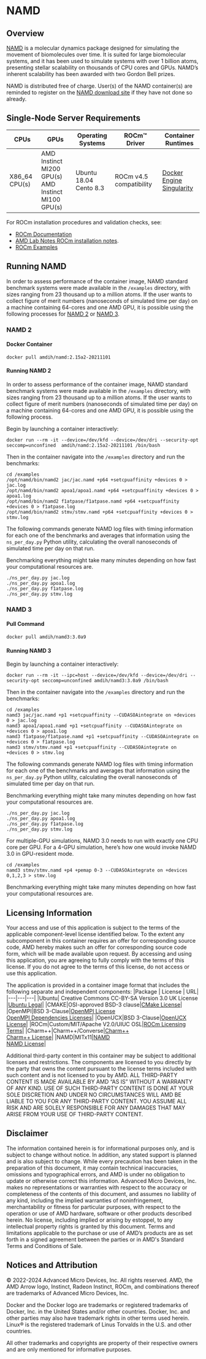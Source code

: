 # NAMD  

## Overview
[NAMD](www.ks.uiuc.edu/Research/namd) is a molecular dynamics package designed for simulating the movement of biomolecules over time. It is suited for large biomolecular systems, and it has been used to simulate systems with over 1 billion atoms, presenting stellar scalability on thousands of CPU cores and GPUs. NAMD’s inherent scalability has been awarded with two Gordon Bell prizes.

NAMD is distributed free of charge. User(s) of the NAMD container(s) are reminded to register on the [NAMD download site](https://www.ks.uiuc.edu/Development/Download/download.cgi?PackageName=NAMD) if they have not done so already.
 
## Single-Node Server Requirements

| CPUs | GPUs | Operating Systems | ROCm™ Driver | Container Runtimes | 
| ---- | ---- | ----------------- | ------------ | ------------------ | 
| X86_64 CPU(s) | AMD Instinct MI200 GPU(s) <br>  AMD Instinct MI100 GPU(s)| Ubuntu 18.04 <br> Cento 8.3 | ROCm v4.5 compatibility |[Docker Engine](https://docs.docker.com/engine/install/) <br> [Singularity](https://sylabs.io/docs/) | 

For ROCm installation procedures and validation checks, see:
* [ROCm Documentation](https://rocm.docs.amd.com)
* [AMD Lab Notes ROCm installation notes](https://github.com/amd/amd-lab-notes/tree/release/rocm-installation).
* [ROCm Examples](https://github.com/amd/rocm-examples)

## Running NAMD
In order to assess performance of the container image, NAMD standard benchmark systems were made available in the `/examples` directory, with sizes ranging from 23 thousand up to a million atoms. If the user wants to collect figure of merit numbers (nanoseconds of simulated time per day) on a machine containing 64-cores and one AMD GPU, it is possible using the following processes for [NAMD 2](#namd-2) or [NAMD 3](#namd-3).

### NAMD 2
#### Docker Container

```
docker pull amdih/namd:2.15a2-20211101
```

#### Running NAMD 2
In order to assess performance of the container image, NAMD standard benchmark systems were made available in the `/examples` directory, with sizes ranging from 23 thousand up to a million atoms. If the user wants to collect figure of merit numbers (nanoseconds of simulated time per day) on a machine containing 64-cores and one AMD GPU, it is possible using the following process.

Begin by launching a container interactively:
```
docker run --rm -it --device=/dev/kfd --device=/dev/dri --security-opt seccomp=unconfined  amdih/namd:2.15a2-20211101 /bin/bash
```

Then in the container navigate into the `/examples` directory and run the benchmarks:
```
cd /examples
/opt/namd/bin/namd2 jac/jac.namd +p64 +setcpuaffinity +devices 0 > jac.log
/opt/namd/bin/namd2 apoa1/apoa1.namd +p64 +setcpuaffinity +devices 0 > apoa1.log
/opt/namd/bin/namd2 f1atpase/f1atpase.namd +p64 +setcpuaffinity +devices 0 > f1atpase.log
/opt/namd/bin/namd2 stmv/stmv.namd +p64 +setcpuaffinity +devices 0 > stmv.log
```

The following commands generate NAMD log files with timing information for each one of the benchmarks and averages that information using the `ns_per_day.py` Python utility, calculating the overall nanoseconds of simulated time per day on that run.

Benchmarking everything might take many minutes depending on how fast your computational resources are.
```
./ns_per_day.py jac.log
./ns_per_day.py apoa1.log
./ns_per_day.py f1atpase.log
./ns_per_day.py stmv.log
```

### NAMD 3
#### Pull Command

```
docker pull amdih/namd3:3.0a9
```
#### Running NAMD 3

Begin by launching a container interactively:
```
docker run --rm -it --ipc=host --device=/dev/kfd --device=/dev/dri --security-opt seccomp=unconfined amdih/namd3:3.0a9 /bin/bash
```

Then in the container navigate into the `/examples` directory and run the benchmarks:
```
cd /examples
namd3 jac/jac.namd +p1 +setcpuaffinity --CUDASOAintegrate on +devices 0 > jac.log
namd3 apoa1/apoa1.namd +p1 +setcpuaffinity --CUDASOAintegrate on +devices 0 > apoa1.log
namd3 f1atpase/f1atpase.namd +p1 +setcpuaffinity --CUDASOAintegrate on +devices 0 > f1atpase.log
namd3 stmv/stmv.namd +p1 +setcpuaffinity --CUDASOAintegrate on +devices 0 > stmv.log
```

The following commands generate NAMD log files with timing information for each one of the benchmarks and averages that information using the `ns_per_day.py` Python utility, calculating the overall nanoseconds of simulated time per day on that run.

Benchmarking everything might take many minutes depending on how fast your computational resources are.
```
./ns_per_day.py jac.log
./ns_per_day.py apoa1.log
./ns_per_day.py f1atpase.log
./ns_per_day.py stmv.log
```

For multiple-GPU simulations, NAMD 3.0 needs to run with exactly one CPU core per GPU. For a 4-GPU simulation, here’s how one would invoke NAMD 3.0 in GPU-resident mode.
``` 
cd /examples
namd3 stmv/stmv.namd +p4 +pemap 0-3 --CUDASOAintegrate on +devices 0,1,2,3 > stmv.log
``` 

Benchmarking everything might take many minutes depending on how fast your computational resources are.


## Licensing Information
Your access and use of this application is subject to the terms of the applicable component-level license identified below. To the extent any subcomponent in this container requires an offer for corresponding source code, AMD hereby makes such an offer for corresponding source code form, which will be made available upon request. By accessing and using this application, you are agreeing to fully comply with the terms of this license. If you do not agree to the terms of this license, do not access or use this application.

The application is provided in a container image format that includes the following separate and independent components:
|Package | License | URL|
|---|---|---|
|Ubuntu| Creative Commons CC-BY-SA Version 3.0 UK License |[Ubuntu Legal](https://ubuntu.com/legal)|
|CMAKE|OSI-approved BSD-3 clause|[CMake License](https://cmake.org/licensing/)|
|OpenMPI|BSD 3-Clause|[OpenMPI License](https://www-lb.open-mpi.org/community/license.php)<br /> [OpenMPI Dependencies Licenses](https://docs.open-mpi.org/en/v5.0.x/license/index.html)|
|OpenUCX|BSD 3-Clause|[OpenUCX License](https://openucx.org/license/)|
|ROCm|Custom/MIT/Apache V2.0/UIUC OSL|[ROCm Licensing Terms](https://rocm.docs.amd.com/en/latest/release/licensing.html)|
|Charm++|Charm++/Converse|[Charm++](https://charmplusplus.org/)<br >[Charm++ License](https://github.com/UIUC-PPL/charm/tree/main?tab=License-1-ov-file#readme)|
|NAMD|MITx11|[NAMD](https://www.ks.uiuc.edu/Research/namd/) <br> [NAMD License](https://www.ks.uiuc.edu/Research/namd/license.html)|


Additional third-party content in this container may be subject to additional licenses and restrictions. The components are licensed to you directly by the party that owns the content pursuant to the license terms included with such content and is not licensed to you by AMD. ALL THIRD-PARTY CONTENT IS MADE AVAILABLE BY AMD “AS IS” WITHOUT A WARRANTY OF ANY KIND. USE OF SUCH THIRD-PARTY CONTENT IS DONE AT YOUR SOLE DISCRETION AND UNDER NO CIRCUMSTANCES WILL AMD BE LIABLE TO YOU FOR ANY THIRD-PARTY CONTENT. YOU ASSUME ALL RISK AND ARE SOLELY RESPONSIBLE FOR ANY DAMAGES THAT MAY ARISE FROM YOUR USE OF THIRD-PARTY CONTENT.

## Disclaimer
The information contained herein is for informational purposes only, and is subject to change without notice. In addition, any stated support is planned and is also subject to change. While every precaution has been taken in the preparation of this document, it may contain technical inaccuracies, omissions and typographical errors, and AMD is under no obligation to update or otherwise correct this information. Advanced Micro Devices, Inc. makes no representations or warranties with respect to the accuracy or completeness of the contents of this document, and assumes no liability of any kind, including the implied warranties of noninfringement, merchantability or fitness for particular purposes, with respect to the operation or use of AMD hardware, software or other products described herein. No license, including implied or arising by estoppel, to any intellectual property rights is granted by this document. Terms and limitations applicable to the purchase or use of AMD’s products are as set forth in a signed agreement between the parties or in AMD's Standard Terms and Conditions of Sale.

## Notices and Attribution
© 2022-2024 Advanced Micro Devices, Inc. All rights reserved. AMD, the AMD Arrow logo, Instinct, Radeon Instinct, ROCm, and combinations thereof are trademarks of Advanced Micro Devices, Inc.

Docker and the Docker logo are trademarks or registered trademarks of Docker, Inc. in the United States and/or other countries. Docker, Inc. and other parties may also have trademark rights in other terms used herein. Linux® is the registered trademark of Linus Torvalds in the U.S. and other countries.

All other trademarks and copyrights are property of their respective owners and are only mentioned for informative purposes.
